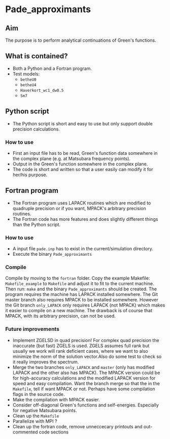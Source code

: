 # Pade_approximants

## Aim
The purpose is to perform analytical continuations of Green's functions.  

## What is contained?
- Both a Python and a Fortran program.
- Test models:
    - `betheU0`
    - `betheU4`
    - `Haverkort_wc1_dw0.5`
    - `Sm7`

## Python script
- The Python script is short and easy to use but only support double precision calculations. 

### How to use 
- First an input file has to be read, Green's function data somewhere in the complex plane (e.g. at Matsubara frequency points). 
- Output in the Green's function somewhere in the complex plane.
- The code is short and written so that a user easily can modify it for her/his purpose. 


## Fortran program
- The Fortran program uses LAPACK routines which are modified to quadruple precision or if you want, MPACK's arbitrary precision routines.
- The Fortran code has more features and does slightly different things than the Python script.

### How to use 
- A input file `pade.inp` has to exist in the current/simulation directory.
- Execute the binary `Pade_approximants` 

### Compile
Compile by moving to the `fortran` folder. Copy the example Makefile: `Makefile_example` to `Makefile` and adjust it to fit to the current machine. 
Then run: `make` and the binary `Pade_approximants` should be created.
The program requires the machine has LAPACK installed somewhere. 
The Git master branch also requires MPACK to be installed somewhere.
However the Git branch `only_LAPACK` only requires LAPACK (not MPACK) which makes it easier to compile on a new machine.
The drawback is of course that MPACK, with its arbitrary precision, can not be used.

### Future improvements
- Implement ZGELSD in quad precision! For complex quad precision the inaccurate (but fast) ZGELS is used. 
ZGELS assumes full rank but usually we work will rank deficient cases, where we want to also minimize the norm of the solution vector.Also do some test to check so it really improves the spectrum.
- Merge the two branches `only_LAPACK` and `master` (only has modified LAPACK and the other also has MPACK). 
The MPACK version could be for high-accuracy calculations and the modified LAPACK version for speed and easy compilation. 
Want the branch merge so that the in the `Makefile`, tell if want MPACK or not. Perhaps have some compilation flags in the source code.
- Make the compilation with MPACK easier.
- Consider off-diagonal Green's functions and self-energies. Especially for negative Matsubara points.
- Clean up the `Makefile` 
- Parallelize with MPI ?
- Clean up the fortran code, remove unneccecary printouts and out-commented code sections
